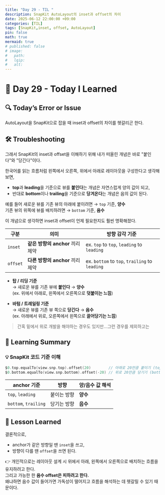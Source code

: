 ```yaml
---
title: "Day 29 - TIL "
description: SnapKit AutoLayout의 inset과 offset의 차이
date: 2025-06-12 22:00:00 +09:00
categories: [TIL]
tags: [SnapKit,inset, offset, AutoLayout]
pin: false
math: true
mermaid: true
# published: false
# image:
#   path:
#   lqip: 
#   alt: 
---
```

 
# 📘 Day 29 - Today I Learned

## 🔍 Today’s Error or Issue
AutoLayout을 SnapKit으로 잡을 때 inset과 offset의 차이를 헷갈리곤 한다.


## 🛠️ Troubleshooting
그래서 SnapKit의 inset과 offset을 이해하기 위해 내가 떠올린 개념은 바로 "붙인다"와 "당긴다"이다.

한국어를 읽는 흐름처럼 왼쪽에서 오른쪽, 위에서 아래로 레이아웃을 구성한다고 생각해보면,
- **top**과 **leading**을 기준으로 뷰를 **붙인다**는 개념은 자연스럽게 양의 값이 되고,
- 반대로 **bottom**이나 **trailing**을 기준으로 **당겨온다**는 개념은 음의 값이 된다.

예를 들어 새로운 뷰를 기존 뷰의 아래에 붙이려면 → `top` 기준, **양수**  
기존 뷰의 위쪽에 뷰를 배치하려면 → `bottom` 기준, **음수**

이 개념으로 생각하면 inset과 offset이 언제 필요한지도 훨씬 명확해졌다.

| 구분       | 의미                             | 방향 감각 기준                                |
|------------|----------------------------------|-----------------------------------------------|
| `inset`    | **같은 방향의 anchor** 끼리 제약 | ex. `top` to `top`, `leading` to `leading`    |
| `offset`   | **다른 방향의 anchor** 끼리 제약 | ex. `bottom` to `top`, `trailing` to `leading`|

- **탑 / 리딩 기준**  
  → 새로운 뷰를 기존 뷰에 **붙인다** → **양수**  
  (ex. 위에서 아래로, 왼쪽에서 오른쪽으로 **덧붙이는 느낌**)

- **바텀 / 트레일링 기준**  
  → 새로운 뷰를 기존 뷰 쪽으로 **당긴다** → **음수**  
  (ex. 아래에서 위로, 오른쪽에서 왼쪽으로 **끌어당기는 느낌**)

> 간혹 밑에서 위로 개발을 해야하는 경우도 있지만...그런 경우를 제외하고는 

## 📝 Learning Summary  

### 💡 SnapKit 코드 기준 이해

```swift
$0.top.equalTo(view.snp.top).offset(20)        // 아래로 20만큼 붙이기 (top 기준 → 양수)
$0.bottom.equalTo(view.snp.bottom).offset(-20) // 위로 20만큼 당기기 (bottom 기준 → 음수)
```

| anchor 기준         | 방향         | 양/음수 값 해석 |
|---------------------|--------------|----------------|
| `top`, `leading`    | 붙이는 방향 | **양수**       |
| `bottom`, `trailing`| 당기는 방향 | **음수**       |

## 📘 Lesson Learned
결론적으로,
- anchor가 같은 방향일 땐 `inset`을 쓰고,
- 방향이 다를 땐 `offset`을 쓰면 된다.

👉 개인적으로는 레이아웃 설계 시 위에서 아래, 왼쪽에서 오른쪽으로 배치하는 흐름을 유지하려고 한다.  
그리고 가능한 한 **음수 offset은 피하려고 한다.**  
왜냐하면 음수 값이 들어가면 가독성이 떨어지고 흐름을 해석하는 데 헷갈릴 수 있기 때문이다.